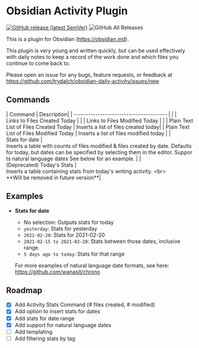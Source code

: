 # Obsidian Activity Plugin

[![GitHub release (latest SemVer)](https://img.shields.io/github/v/release/trydalch/obsidian-daily-activity?style=for-the-badge&sort=semver)](https://github.com/trydalch/obsidian-daily-activity/releases/latest)
![GitHub All Releases](https://img.shields.io/github/downloads/trydalch/obsidian-daily-activity/total?style=for-the-badge)

This is a plugin for Obsidian (https://obsidian.md).

This plugin is very young and written quickly, but can be used effectively with daily notes to keep a record of the work done and which files you continue to come back to.

Please open an issue for any bugs, feature requests, or feedback at https://github.com/trydalch/obsidian-daily-activity/issues/new

## Commands

| Command                                 | Description|
| --------------------------------------- |  |
| Links to Files Created Today            |                                                                                                                                                                    |
| Links to Files Modified Today           |                                                                                                                                                                   |
| Plain Text List of Files Created Today  | Inserts a list of files created today|
| Plain Text List of Files Modified Today | Inserts a list of files modified today                                                                            |
| Stats for date                          | Inserts a table with counts of files modified & files created by date. Defaults for today, but dates can be specified by selecting them in the editor. Supports natural language dates See below for an example. |
| (Deprecated) Today's Stats              | Inserts a table containing stats from today's writing activity. <br\> \*\*Will be removed in future version\*\*|


## Examples
- **Stats for date**
  - No selection: Outputs stats for today
  - `yesterday`: Stats for yesterday
  - `2021-02-20`: Stats for 2021-02-20
  - `2021-02-15 to 2021-02-20`: Stats between those dates, inclusive range.
  - `5 days ago to today`: Stats for that range

  For more examples of natural language date formats, see here: https://github.com/wanasit/chrono

## Roadmap

- [x] Add Activity Stats Command (# files created, # modified)
- [x] Add option to insert stats for dates
- [x] Add stats for date range
- [x] Add support for natural language dates
- [ ] Add templating
- [ ] Add filtering stats by tag
